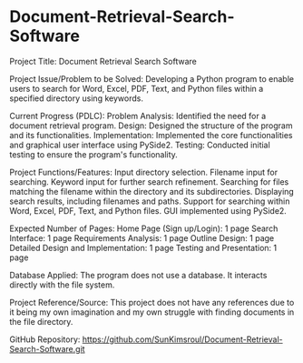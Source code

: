 # Document-Retrieval-Search-Software
Project Title:
Document Retrieval Search Software

Project Issue/Problem to be Solved:
Developing a Python program to enable users to search for Word, Excel, PDF, Text, and Python files within a specified directory using keywords.

Current Progress (PDLC):
Problem Analysis: Identified the need for a document retrieval program.
Design: Designed the structure of the program and its functionalities.
Implementation: Implemented the core functionalities and graphical user interface using PySide2.
Testing: Conducted initial testing to ensure the program's functionality.

Project Functions/Features:
Input directory selection.
Filename input for searching.
Keyword input for further search refinement.
Searching for files matching the filename within the directory and its subdirectories.
Displaying search results, including filenames and paths.
Support for searching within Word, Excel, PDF, Text, and Python files.
GUI implemented using PySide2.

Expected Number of Pages:
Home Page (Sign up/Login): 1 page
Search Interface: 1 page
Requirements Analysis: 1 page
Outline Design: 1 page
Detailed Design and Implementation: 1 page
Testing and Presentation: 1 page

Database Applied:
The program does not use a database. It interacts directly with the file system.

Project Reference/Source:
This project does not have any references due to it being my own imagination and my own struggle with finding documents in the file directory.

GitHub Repository:
https://github.com/SunKimsroul/Document-Retrieval-Search-Software.git
